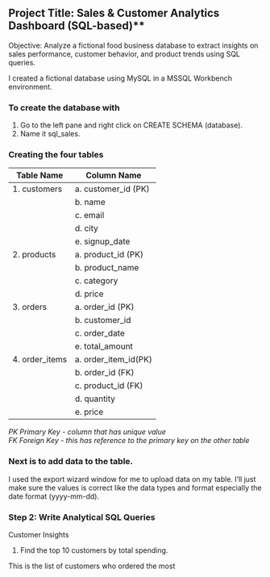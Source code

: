 
## Project Title: Sales & Customer Analytics Dashboard (SQL-based)**
Objective:
Analyze a fictional food business database to extract insights on sales performance, customer behavior, and product trends using SQL queries.

I created a fictional database using MySQL in a MSSQL Workbench environment.

### To create the database with 

1.	Go to the left pane and right click on CREATE SCHEMA (database).
2.	Name it sql_sales.


### Creating the four tables

     
| Table Name | Column Name |
|--------------|-------------|
|1. customers|a. customer_id (PK)|
|            |b. name        |
|            |c. email       |
|            |d. city        |
|            |e. signup_date|
|2. products|a. product_id (PK)  |
|            |b. product_name |
|            |c. category     |
|            |d. price        |
| 3. orders|a.	order_id (PK)|
|            |b. customer_id|                              
|            |c. order_date |     
|            |e. total_amount|
|4. order_items|a. order_item_id(PK) |
|          |b. order_id (FK)|
|          |c. product_id (FK)|
|          |d. quantity|
|          |e. price|

_PK Primary Key - column that has unique value_
<Br>
_FK Foreign Key - this has reference to the primary key on the other table_


### Next is to add data to the table.
I used the export wizard window for me to upload data on my table. I’ll just make sure the values is correct like the data types and format especially the date format (yyyy-mm-dd).

### Step 2: Write Analytical SQL Queries


Customer Insights

1.	Find the top 10 customers by total spending.

This is the list of customers who ordered the most



